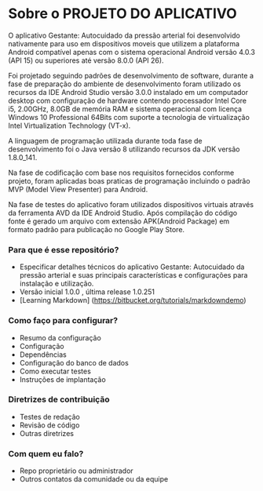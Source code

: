 # Sobre o PROJETO DO APLICATIVO #

O aplicativo Gestante: Autocuidado da pressão arterial foi desenvolvido nativamente para uso em dispositivos moveis que utilizem a plataforma Android compatível apenas com o sistema operacional Android versão 4.0.3 (API 15) ou superiores até versão 8.0.0 (API 26).

Foi projetado seguindo padrões de desenvolvimento de software, durante a fase de preparação do ambiente de desenvolvimento foram utilizado os recursos da IDE Android Studio versão 3.0.0 instalado em um computador desktop com configuração de hardware contendo processador Intel Core i5, 2.00GHz, 8.0GB de memória RAM e sistema operacional com licença Windows 10 Professional 64Bits com suporte a tecnologia de virtualização Intel Virtualization Technology (VT-x).

A linguagem de programação utilizada durante toda fase de desenvolvimento foi o Java versão 8 utilizando recursos da JDK versão 1.8.0_141. 

Na fase de codificação com base nos requisitos fornecidos conforme projeto, foram aplicadas  boas praticas de programação incluindo o padrão MVP (Model View Presenter) para Android.

Na fase de testes do aplicativo foram utilizados dispositivos virtuais através da ferramenta AVD da IDE Android Studio.
Após compilação do código fonte é gerado um arquivo com extensão APK(Android Package) em formato padrão para publicação no Google Play Store.

### Para que é esse repositório? ###

* Especificar detalhes técnicos do aplicativo Gestante: Autocuidado da pressão arterial e suas principais características e configurações para instalação e utilização.
* Versão inicial 1.0.0 , última release 1.0.251
* [Learning Markdown] (https://bitbucket.org/tutorials/markdowndemo)

### Como faço para configurar? ###

* Resumo da configuração
* Configuração
* Dependências
* Configuração do banco de dados
* Como executar testes
* Instruções de implantação

### Diretrizes de contribuição ###

* Testes de redação
* Revisão de código
* Outras diretrizes

### Com quem eu falo? ###

* Repo proprietário ou administrador
* Outros contatos da comunidade ou da equipe
